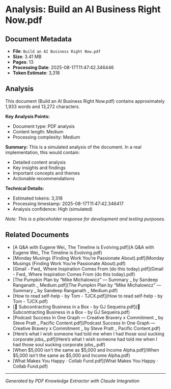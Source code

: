 # Analysis: Build an AI Business Right Now.pdf

## Document Metadata
- **File**: `Build an AI Business Right Now.pdf`
- **Size**: 3.41 MB
- **Pages**: 13
- **Processing Date**: 2025-08-17T11:47:42.346446
- **Token Estimate**: 3,318

## Analysis

This document (Build an AI Business Right Now.pdf) contains approximately 1,933 words and 13,272 characters.

**Key Analysis Points:**
- Document type: PDF analysis
- Content length: Medium
- Processing complexity: Medium

**Summary:**
This is a simulated analysis of the document. In a real implementation, this would contain:
- Detailed content analysis
- Key insights and findings
- Important concepts and themes
- Actionable recommendations

**Technical Details:**
- Estimated tokens: 3,318
- Processing timestamp: 2025-08-17T11:47:42.346417
- Analysis confidence: High (simulated)

*Note: This is a placeholder response for development and testing purposes.*

## Related Documents

- [A Q&A with Eugene Wei_ The Timeline is Evolving.pdf](A Q&A with Eugene Wei_ The Timeline is Evolving.pdf)
- [Monday Musings (Finding Work You’re Passionate About).pdf](Monday Musings (Finding Work You’re Passionate About).pdf)
- [Gmail - Fwd_ Where Inspiration Comes From (do this today).pdf](Gmail - Fwd_ Where Inspiration Comes From (do this today).pdf)
- [The Pumpkin Plan by “Mike Michalowicz” — Summary _ by Sandeep Ranganath _ Medium.pdf](The Pumpkin Plan by “Mike Michalowicz” — Summary _ by Sandeep Ranganath _ Medium.pdf)
- [How to read self-help - by Tom - TJCX.pdf](How to read self-help - by Tom - TJCX.pdf)
- [💼 Subcontracting Business in a Box - by GJ Sequeira.pdf](💼 Subcontracting Business in a Box - by GJ Sequeira.pdf)
- [Podcast Success In One Graph — Creative Bravery x Commitment _ by Steve Pratt _ Pacific Content.pdf](Podcast Success In One Graph — Creative Bravery x Commitment _ by Steve Pratt _ Pacific Content.pdf)
- [Here’s what I wish someone had told me when I had those soul sucking corporate jobs_.pdf](Here’s what I wish someone had told me when I had those soul sucking corporate jobs_.pdf)
- [When $5,000 isn't the same as $5,000 and Income Alpha.pdf](When $5,000 isn't the same as $5,000 and Income Alpha.pdf)
- [What Makes You Happy · Collab Fund.pdf](What Makes You Happy · Collab Fund.pdf)

---
*Generated by PDF Knowledge Extractor with Claude Integration*